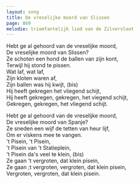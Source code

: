 ```yaml
---
layout: song
title: De vreselijke moord van Slissen
page: 869
melodie: triomfantelijk lied van de Zilvervloot
---
```


Hebt ge al gehoord van de vreselijke moord,  
De vreselijke moord van Slissen?  
Ze schoten een hond de ballen van zijn kont,  
Terwijl hij stond te pissen.  
Wat laf, wat laf,  
Zijn kloten waren af,  
Zijn ballen was hij kwijt, (bis)  
Hij heeft gekregen het vliegend schijt,  
Hij heeft gekregen, gekregen, het viegend schijt,  
Gekregen, gekregen, het vliegend schijt.  

Hebt ge al gehoord van de vreselijke moord,  
De vreselijke moord van Spanje?  
Ze sneden een wijf de tetten van heur lijf,  
Om er viskens mee te vangen.  
't Pisein, 't Pisein,  
't Pisein van 't Statieplein,  
't Pisein da's veel te klein, (bis)  
Ze gaan 't vergroten, dat klein pisein,  
Ze gaan ;t vergroten, vergroten, dat klein pisein,  
Vergroten, vergroten, dat klein pisein.  
